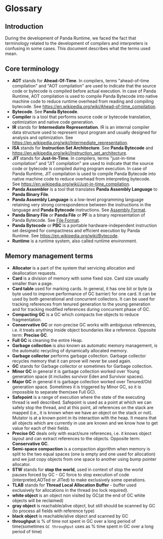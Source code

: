 # Glossary

## Introduction

During the development of Panda Runtime, we faced the fact that terminology related to the
development of compilers and interpreters is confusing in some cases. This document describes what
the terms used mean.

## Core terminology

* **AOT** stands for **Ahead-Of-Time**. In compilers, terms "ahead-of-time compilation" and "AOT
  compilation" are used to indicate that the source code or bytecode is compiled before actual
  execution. In case of Panda Runtime, AOT compilation is used to compile Panda Bytecode into
  native machine code to reduce runtime overhead from reading and compiling bytecode.
  See https://en.wikipedia.org/wiki/Ahead-of-time_compilation.
* **Bytecode**. See **Panda Bytecode**.
* **Compiler** is a tool that performs source code or bytecode translation, optimization and
  native code generation.
* **IR** stands for **Intermediate Representation**. IR is an internal compiler data structure
  used to represent input program and usually designed for analysis and optimization.
  See https://en.wikipedia.org/wiki/Intermediate_representation.
* **ISA** stands for **Instruction Set Architecture**. See **Panda Bytecode** and
  https://en.wikipedia.org/wiki/Instruction_set_architecture.
* **JIT** stands for **Just-In-Time**. In compilers, terms "just-in-time compilation" and "JIT
  compilation" are used to indicate that the source code or bytecode is compiled during program
  execution. In case of Panda Runtime, JIT compilation is used to compile Panda Bytecode into
  native machine code to reduce overhead from interpreting bytecode.
  See https://en.wikipedia.org/wiki/Just-in-time_compilation.
* **Panda Assembler** is a tool that translates **Panda Assembly Language**
  to **Panda Binary File**.
* **Panda Assembly Language** is a low-level programming language retaining very strong
  correspondence between the instructions in the language and **Panda Bytecode** instructions.
  See [Assembly Format](assembly_format.md).
* **Panda Binary File** or **Panda File** or **PF** is a binary representation of Panda Bytecode.
  See [File Format](file_format.md).
* **Panda Bytecode** or **PBC** is a portable hardware-independent instruction set designed for
  compactness and efficient execution by Panda Runtime. See https://en.wikipedia.org/wiki/Bytecode.
* **Runtime** is a runtime system, also called runtime environment.

## Memory management terms

* **Allocator** is a part of the system that servicing allocation and deallocation requests.
* **Card** is a division of memory with some fixed size. Card size usually smaller than a page.
* **Card table** used for marking cards. In general, it has one bit or byte (a byte used to
  improve performance of GC barrier) for one card.
    It can be used by both generational and concurrent collectors.
    It can be used for tracking references from tenured generation to the young generation and
    for tracking modified references during concurrent phase of GC.
* **Compacting GC** is a GC which compacts live objects to reduce fragmentation.
* **Conservative GC** or non-precise GC works with ambiguous references,
  i.e. it treats anything inside object boundaries like a reference. Opposite term: **Precise GC**.
* **Full GC** is cleaning the entire Heap.
* **Garbage collection** is also known as automatic memory management,
  is the automatic recycling of dynamically allocated memory.
* **Garbage collector** performs garbage collection. Garbage collector recycles memory
  that it can prove will never be used again.
* **GC** stands for Garbage collector or sometimes for Garbage collection.
* **Minor GC** in general it is garbage collection worked over Young generation space
  (it includes survivor Eden and Survivor spaces).
* **Major GC** in general it is garbage collection worked over Tenured/Old generation space.
  Sometimes it is triggered by Minor GC, so it is impossible to separate them(see Full GC).
* **Safepoint** is a range of execution where the state of the executing thread is well described.
    Safepoint is used as a point at which we can safely stop the thread, and at this point, all
    references on the stack are mapped (i.e., it is known when we have an object on the stack or not).
    Mutator is at a known point in its interaction with the heap.
    It means that all objects which are currently in use are known and we know how to get value
    for each of their fields.
* **Precise GC** deals only with exact/sure references, i.e. it knows object layout and can
  extract references to the objects. Opposite term: **Conservative GC**.
* **Semi-space compaction** is a compaction algorithm when memory is split to the two equal spaces
  (one is empty and one used for allocation) and we just copy objects from one space to another
  using bump pointer allocator.
* **STW** stands for **stop the world**, used in context of stop the world pauses forced by GC -
  GC force to stop execution of code (interpreted,AOTed or JITed) to make exclusively some
  operations.
* **TLAB** stands for **Thread Local Allocation Buffer** - buffer used exclusively for allocations
  in the thread (no lock required).
* **white object** is an object non visited by GC(at the end of GC white objects will be reclaimed) 
* **gray object** is reachable/alive object, but still should be scanned by GC (to process all fields with reference type)
* **black object** is reachable/alive object and scanned by GC
* **throughput** is % of time not spent in GC over a long period of time(sometimes `GC throughput` uses as % time spent in GC over a long period of time)
